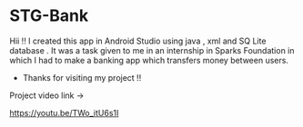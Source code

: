 # STG-Bank

Hii !! I created this app in Android Studio using java , xml and SQ Lite database . It was a task given to me in an internship in Sparks Foundation in which I had to make a banking app which transfers money between users.

- Thanks for visiting my project !! 

Project video link ->

https://youtu.be/TWo_itU6s1I
